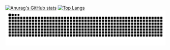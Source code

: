 [![Anurag's GitHub stats](https://github-readme-stats.vercel.app/api?username=saint-deity)](https://github.com/anuraghazra/github-readme-stats)     [![Top Langs](https://github-readme-stats.vercel.app/api/top-langs/?username=saint-deity&exclude_repo=github-readme-stats,anuraghazra.github.io)](https://github.com/anuraghazra/github-readme-stats)
![GitHub Snake dark](https://github.com/saint-deity/saint-deity/blob/output/github-contribution-grid-snake-dark.svg)
